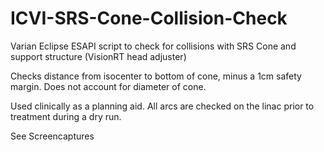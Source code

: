 # ICVI-SRS-Cone-Collision-Check
Varian Eclipse ESAPI script to check for collisions with SRS Cone and support structure (VisionRT head adjuster)

Checks distance from isocenter to bottom of cone, minus a 1cm safety margin.  Does not account for diameter of cone.  

Used clinically as a planning aid.  All arcs are checked on the linac prior to treatment during a dry run.

See Screencaptures
